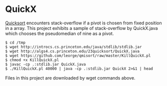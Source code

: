 # QuickX

[Quicksort](http://algs4.cs.princeton.edu/23quicksort)
encounters stack-overflow if a pivot is chosen from fixed position in a array.
This project exhibits a sample of stack-overflow by QuickX.java
which chooses the pseudomedian of nine as a pivot.

    $ cd /tmp
    $ wget http://introcs.cs.princeton.edu/java/stdlib/stdlib.jar
    $ wget http://algs4.cs.princeton.edu/23quicksort/QuickX.java
    $ wget https://github.com/leorge/qmisort/raw/master/KillQuickX.pl
    $ chmod +x KillQuickX.pl
    $ javac -cp .:stdlib.jar QuickX.java
    $ ./KillQuickX.pl 40000 | java -cp .:stdlib.jar QuickX 2>&1 | head

Files in this project are downloaded by wget commands above.

